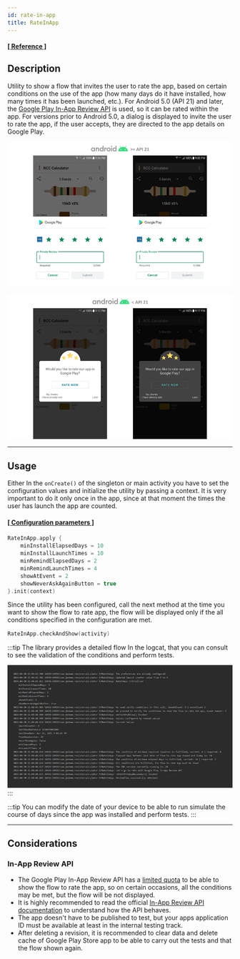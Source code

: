 ```yaml
---
id: rate-in-app
title: RateInApp
---
```


#### <a href="../reference/androidutils/com.jeovanimartinez.androidutils.reviews.rateinapp/-rate-in-app/index.html" target="_blank"><b>[ Reference ]</b></a>

## Description

Utility to show a flow that invites the user to rate the app, based on certain conditions on the use of the app (how many days do it have installed, 
how many times it has been launched, etc.). For Android 5.0 (API 21) and later, the [Google Play In-App Review API](https://developer.android.com/guide/playcore/in-app-review) 
is used, so it can be rated within the app. For versions prior to Android 5.0, a dialog is displayed to invite the user to rate the app, if the user 
accepts, they are directed to the app details on Google Play.

![img](../img/rate-in-app/rate-in-app-img1.png)

![img](../img/rate-in-app/rate-in-app-img2.png)

---

## Usage

Either In the `onCreate()` of the singleton or main activity you have to set the configuration values and initialize the utility by passing a context. 
It is very important to do it only once in the app, since at that moment the times the user has launch the app  are counted.

#### <a href="../reference/androidutils/com.jeovanimartinez.androidutils.reviews.rateinapp/-rate-in-app/index.html#%5Bcom.jeovanimartinez.androidutils.reviews.rateinapp%2FRateInApp%2FminInstallElapsedDays%2F%23%2FPointingToDeclaration%2F%5D%2FProperties%2F371564532" target="_blank"><b>[ Configuration parameters  ]</b></a>

```kotlin
RateInApp.apply {
    minInstallElapsedDays = 10
    minInstallLaunchTimes = 10
    minRemindElapsedDays = 2
    minRemindLaunchTimes = 4
    showAtEvent = 2
    showNeverAskAgainButton = true
}.init(context)
```

Since the utility has been configured, call the next method at the time you want to show the flow to rate app, the flow will be displayed only if the 
all conditions specified in the configuration are met.
```kotlin
RateInApp.checkAndShow(activity)
```

:::tip
The library provides a detailed flow In the logcat, that you can consult to see the validation of the conditions and perform tests.

![img](../img/rate-in-app/rate-in-app-img3.png)
:::

:::tip
You can modify the date of your device to be able to run simulate the course of days since the app was installed and perform tests.
:::

---

## Considerations

### In-App Review API

- The Google Play In-App Review API has a [limited quota](https://developer.android.com/guide/playcore/in-app-review#quotas) to be able to show the 
flow to rate the app, so on certain occasions, all the conditions may be met, but the flow will be not displayed.
- It is highly recommended to read the official [In-App Review API documentation](https://developer.android.com/guide/playcore/in-app-review) to 
understand how the API behaves.
- The app doesn't have to be published to test, but your apps application ID must be available at least in the internal testing track.
- After deleting a revision, it is recommended to clear data and delete cache of Google Play Store app to be able to carry out the tests and that the 
flow shown again.
